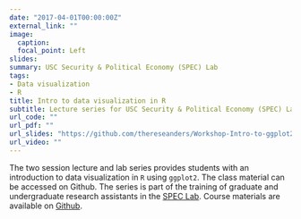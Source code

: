 ```yaml
---
date: "2017-04-01T00:00:00Z"
external_link: ""
image:
  caption: 
  focal_point: Left
slides: 
summary: USC Security & Political Economy (SPEC) Lab
tags:
- Data visualization
- R
title: Intro to data visualization in R
subtitle: Lecture series for USC Security & Political Economy (SPEC) Lab
url_code: ""
url_pdf: ""
url_slides: "https://github.com/thereseanders/Workshop-Intro-to-ggplot2"
url_video: ""
---
```

The two session lecture and lab series provides students with an introduction to data visualization in `R` using `ggplot2`. The class material can be accessed on Github. The series is part of the training of graduate and undergraduate research assistants in the [SPEC Lab](http://uscspec.org). Course materials are available on [Github](https://github.com/thereseanders/Workshop-Intro-to-ggplot2).
